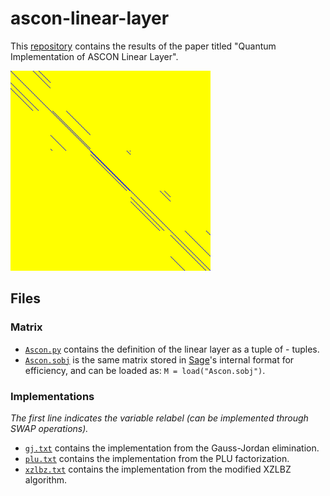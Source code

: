 # ascon-linear-layer
This [repository](https://github.com/sohamroy19/ascon-linear-layer) contains the results of the paper titled "Quantum Implementation of ASCON Linear Layer".

<img src="./ASCON.png" width="320" title="yellow:0, blue:1"/>

## Files

### Matrix 
- [`Ascon.py`](./matrix/Ascon.py) contains the definition of the linear layer as a tuple of - tuples.  
- [`Ascon.sobj`](./matrix/Ascon.sobj) is the same matrix stored in [Sage](https://www.sagemath.org/)'s internal format for efficiency, and can be loaded as:
 `M = load("Ascon.sobj")`.

### Implementations
*The first line indicates the variable relabel (can be implemented through SWAP operations).*
- [`gj.txt`](./implementations/gj.txt) contains the implementation from the Gauss-Jordan elimination.
- [`plu.txt`](./implementations/plu.txt) contains the implementation from the PLU factorization.
- [`xzlbz.txt`](./implementations/xzlbz.txt) contains the implementation from the modified XZLBZ algorithm.

